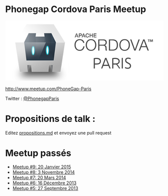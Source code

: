 # Phonegap Cordova Paris Meetup

![Logo](./logo.png)

http://www.meetup.com/PhoneGap-Paris

Twitter : [@PhonegapParis](http://twitter.com/PhonegapParis)

# Propositions de talk :

Editez [propositions.md](./propositions.md) et envoyez une pull request


# Meetup passés
 - [Meetup #9: 20 Janvier 2015](./9)
 - [Meetup #8: 3 Novembre 2014](./8)
 - [Meetup #7: 20 Mars 2014](./7)
 - [Meetup #6: 16 Décembre 2013](./6)
 - [Meetup #5: 27 Septembre 2013](./5)
